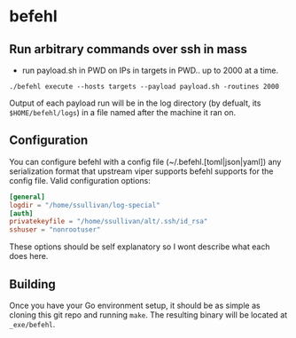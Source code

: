 # befehl
## Run arbitrary commands over ssh in mass

- run payload.sh in PWD on IPs in targets in PWD.. up to 2000 at a time.

`./befehl execute --hosts targets --payload payload.sh -routines 2000`

Output of each payload run will be in the log directory (by defualt, its `$HOME/befehl/logs`) in a file named after the machine it ran on.

## Configuration

You can configure befehl with a config file (~/.befehl.[toml|json|yaml]) any serialization format that upstream viper supports befehl supports for the config file. Valid configuration options:

```toml
[general]
logdir = "/home/ssullivan/log-special"
[auth]
privatekeyfile = "/home/ssullivan/alt/.ssh/id_rsa"
sshuser = "nonrootuser"
```

These options should be self explanatory so I wont describe what each does here.

## Building

Once you have your Go environment setup, it should be as simple as cloning this git repo and running `make`. The resulting binary will be located at `_exe/befehl`.
